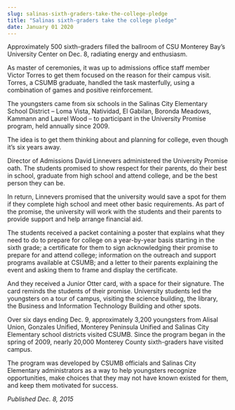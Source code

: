 ```yaml
---
slug: salinas-sixth-graders-take-the-college-pledge
title: "Salinas sixth-graders take the college pledge"
date: January 01 2020
---
```


 
<p>
  Approximately 500 sixth-graders filled the ballroom of CSU Monterey Bay’s
  University Center on Dec. 8, radiating energy and enthusiasm.
</p>
<p>
  As master of ceremonies, it was up to admissions office staff member Victor
  Torres to get them focused on the reason for their campus visit. Torres, a
  CSUMB graduate, handled the task masterfully, using a combination of games and
  positive reinforcement.
</p>
<p>
  The youngsters came from six schools in the Salinas City Elementary School
  District – Loma Vista, Natividad, El Gabilan, Boronda Meadows, Kammann and
  Laurel Wood – to participant in the University Promise program, held annually
  since 2009.
</p>
<p>
  The idea is to get them thinking about and planning for college, even though
  it’s six years away.
</p>
<p>
  Director of Admissions David Linnevers administered the University Promise
  oath. The students promised to show respect for their parents, do their best
  in school, graduate from high school and attend college, and be the best
  person they can be.
</p>
<p>
  In return, Linnevers promised that the university would save a spot for them
  if they complete high school and meet other basic requirements. As part of the
  promise, the university will work with the students and their parents to
  provide support and help arrange financial aid.
</p>
<p>
  The students received a packet containing a poster that explains what they
  need to do to prepare for college on a year&#45;by&#45;year basis starting in
  the sixth grade; a certificate for them to sign acknowledging their promise to
  prepare for and attend college; information on the outreach and support
  programs available at CSUMB; and a letter to their parents explaining the
  event and asking them to frame and display the certificate.
</p>
<p>
  And they received a Junior Otter card, with a space for their signature. The
  card reminds the students of their promise. University students led the
  youngsters on a tour of campus, visiting the science building, the library,
  the Business and Information Technology Building and other spots.
</p>
<p>
  Over six days ending Dec. 9, approximately 3,200 youngsters from Alisal Union,
  Gonzales Unified, Monterey Peninsula Unified and Salinas City Elementary
  school districts visited CSUMB. Since the program began in the spring of 2009,
  nearly 20,000 Monterey County sixth&#45;graders have visited campus.
</p>
<p>
  The program was developed by CSUMB officials and Salinas City Elementary
  administrators as a way to help youngsters recognize opportunities, make
  choices that they may not have known existed for them, and keep them motivated
  for success.
</p>
<p><em>Published Dec. 8, 2015</em></p>
 

